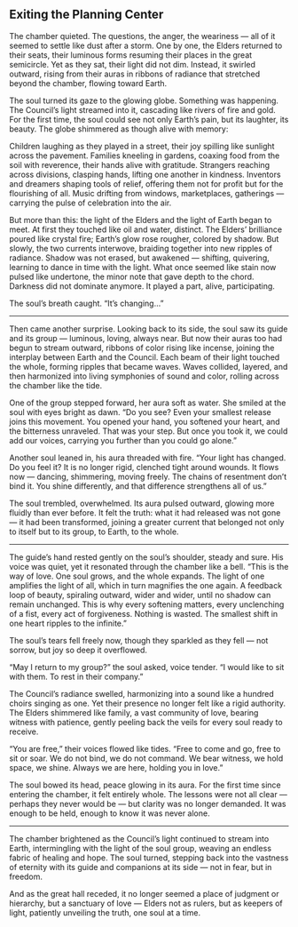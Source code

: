 ## Exiting the Planning Center

The chamber quieted. The questions, the anger, the weariness — all of it seemed to settle like dust after a storm. One by one, the Elders returned to their seats, their luminous forms resuming their places in the great semicircle. Yet as they sat, their light did not dim. Instead, it swirled outward, rising from their auras in ribbons of radiance that stretched beyond the chamber, flowing toward Earth.

The soul turned its gaze to the glowing globe. Something was happening. The Council’s light streamed into it, cascading like rivers of fire and gold. For the first time, the soul could see not only Earth’s pain, but its laughter, its beauty. The globe shimmered as though alive with memory:

Children laughing as they played in a street, their joy spilling like sunlight across the pavement. Families kneeling in gardens, coaxing food from the soil with reverence, their hands alive with gratitude. Strangers reaching across divisions, clasping hands, lifting one another in kindness. Inventors and dreamers shaping tools of relief, offering them not for profit but for the flourishing of all. Music drifting from windows, marketplaces, gatherings — carrying the pulse of celebration into the air.

But more than this: the light of the Elders and the light of Earth began to meet. At first they touched like oil and water, distinct. The Elders’ brilliance poured like crystal fire; Earth’s glow rose rougher, colored by shadow. But slowly, the two currents interwove, braiding together into new ripples of radiance. Shadow was not erased, but awakened — shifting, quivering, learning to dance in time with the light. What once seemed like stain now pulsed like undertone, the minor note that gave depth to the chord. Darkness did not dominate anymore. It played a part, alive, participating.

The soul’s breath caught. “It’s changing…”

---

Then came another surprise. Looking back to its side, the soul saw its guide and its group — luminous, loving, always near. But now their auras too had begun to stream outward, ribbons of color rising like incense, joining the interplay between Earth and the Council. Each beam of their light touched the whole, forming ripples that became waves. Waves collided, layered, and then harmonized into living symphonies of sound and color, rolling across the chamber like the tide.

One of the group stepped forward, her aura soft as water. She smiled at the soul with eyes bright as dawn. “Do you see? Even your smallest release joins this movement. You opened your hand, you softened your heart, and the bitterness unraveled. That was your step. But once you took it, we could add our voices, carrying you further than you could go alone.”

Another soul leaned in, his aura threaded with fire. “Your light has changed. Do you feel it? It is no longer rigid, clenched tight around wounds. It flows now — dancing, shimmering, moving freely. The chains of resentment don’t bind it. You shine differently, and that difference strengthens all of us.”

The soul trembled, overwhelmed. Its aura pulsed outward, glowing more fluidly than ever before. It felt the truth: what it had released was not gone — it had been transformed, joining a greater current that belonged not only to itself but to its group, to Earth, to the whole.

---

The guide’s hand rested gently on the soul’s shoulder, steady and sure. His voice was quiet, yet it resonated through the chamber like a bell. “This is the way of love. One soul grows, and the whole expands. The light of one amplifies the light of all, which in turn magnifies the one again. A feedback loop of beauty, spiraling outward, wider and wider, until no shadow can remain unchanged. This is why every softening matters, every unclenching of a fist, every act of forgiveness. Nothing is wasted. The smallest shift in one heart ripples to the infinite.”

The soul’s tears fell freely now, though they sparkled as they fell — not sorrow, but joy so deep it overflowed.

“May I return to my group?” the soul asked, voice tender. “I would like to sit with them. To rest in their company.”

The Council’s radiance swelled, harmonizing into a sound like a hundred choirs singing as one. Yet their presence no longer felt like a rigid authority. The Elders shimmered like family, a vast community of love, bearing witness with patience, gently peeling back the veils for every soul ready to receive.

“You are free,” their voices flowed like tides. “Free to come and go, free to sit or soar. We do not bind, we do not command. We bear witness, we hold space, we shine. Always we are here, holding you in love.”

The soul bowed its head, peace glowing in its aura. For the first time since entering the chamber, it felt entirely whole. The lessons were not all clear — perhaps they never would be — but clarity was no longer demanded. It was enough to be held, enough to know it was never alone.

---

The chamber brightened as the Council’s light continued to stream into Earth, intermingling with the light of the soul group, weaving an endless fabric of healing and hope. The soul turned, stepping back into the vastness of eternity with its guide and companions at its side — not in fear, but in freedom.

And as the great hall receded, it no longer seemed a place of judgment or hierarchy, but a sanctuary of love — Elders not as rulers, but as keepers of light, patiently unveiling the truth, one soul at a time.
